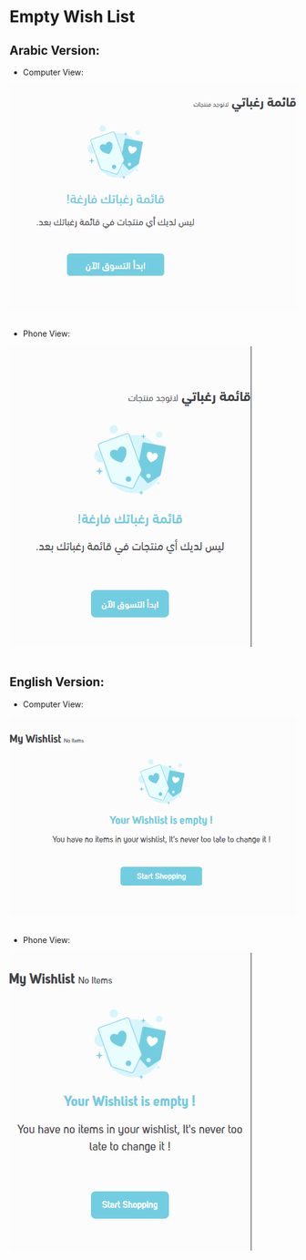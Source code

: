 # Empty Wish List


## Arabic Version:

* Computer View:<br>

![](ar-computer.PNG)
<br><br>

* Phone View:<br>

![](ar-phone.PNG)
<br><br>

## English Version:

* Computer View:<br>

![](en-computer.PNG)
<br><br>


* Phone View:<br>

![](en-phone.PNG)
<br><br>

